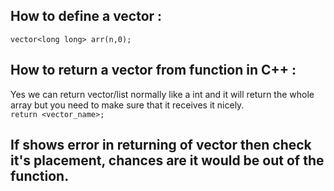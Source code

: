 ## How to define a vector : 
```vector<long long> arr(n,0);```
## How to return a vector from function in C++ : 

Yes we can return vector/list normally like a int and it will return the whole array but you need to make sure that it receives it nicely.<br>
```return <vector_name>;```<br>

## If shows error in returning of vector then check it's placement, chances are it would be out of the function.
